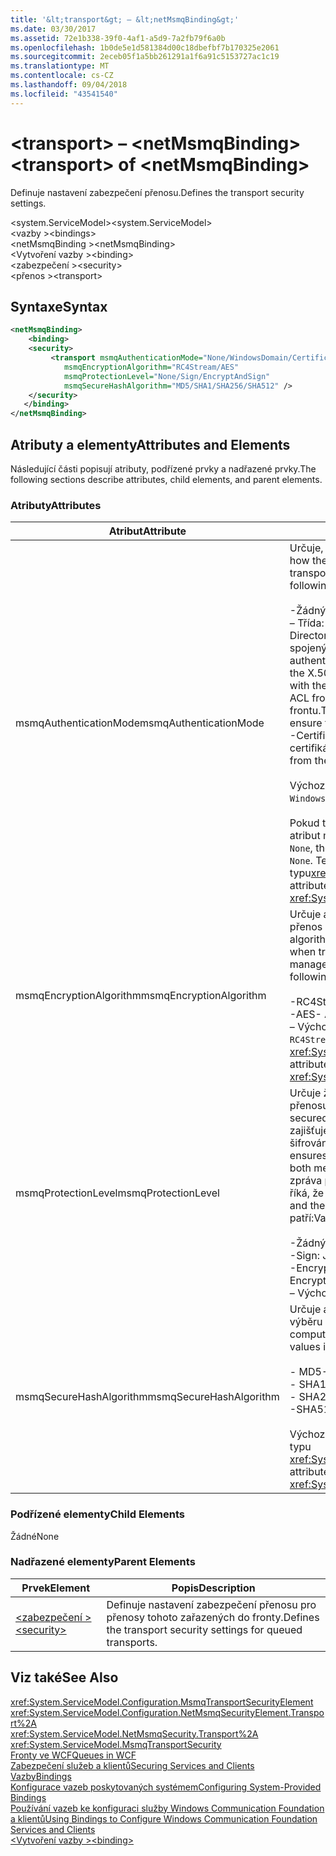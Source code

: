 ```yaml
---
title: '&lt;transport&gt; – &lt;netMsmqBinding&gt;'
ms.date: 03/30/2017
ms.assetid: 72e1b338-39f0-4af1-a5d9-7a2fb79f6a0b
ms.openlocfilehash: 1b0de5e1d581384d00c18dbefbf7b170325e2061
ms.sourcegitcommit: 2eceb05f1a5bb261291a1f6a91c5153727ac1c19
ms.translationtype: MT
ms.contentlocale: cs-CZ
ms.lasthandoff: 09/04/2018
ms.locfileid: "43541540"
---
```

# <a name="lttransportgt-of-ltnetmsmqbindinggt"></a><span data-ttu-id="542c0-102">&lt;transport&gt; – &lt;netMsmqBinding&gt;</span><span class="sxs-lookup"><span data-stu-id="542c0-102">&lt;transport&gt; of &lt;netMsmqBinding&gt;</span></span>
<span data-ttu-id="542c0-103">Definuje nastavení zabezpečení přenosu.</span><span class="sxs-lookup"><span data-stu-id="542c0-103">Defines the transport security settings.</span></span>  
  
 <span data-ttu-id="542c0-104">\<system.ServiceModel></span><span class="sxs-lookup"><span data-stu-id="542c0-104">\<system.ServiceModel></span></span>  
<span data-ttu-id="542c0-105">\<vazby ></span><span class="sxs-lookup"><span data-stu-id="542c0-105">\<bindings></span></span>  
<span data-ttu-id="542c0-106">\<netMsmqBinding ></span><span class="sxs-lookup"><span data-stu-id="542c0-106">\<netMsmqBinding></span></span>  
<span data-ttu-id="542c0-107">\<Vytvoření vazby ></span><span class="sxs-lookup"><span data-stu-id="542c0-107">\<binding></span></span>  
<span data-ttu-id="542c0-108">\<zabezpečení ></span><span class="sxs-lookup"><span data-stu-id="542c0-108">\<security></span></span>  
<span data-ttu-id="542c0-109">\<přenos ></span><span class="sxs-lookup"><span data-stu-id="542c0-109">\<transport></span></span>  
  
## <a name="syntax"></a><span data-ttu-id="542c0-110">Syntaxe</span><span class="sxs-lookup"><span data-stu-id="542c0-110">Syntax</span></span>  
  
```xml  
<netMsmqBinding>  
    <binding>  
    <security>  
         <transport msmqAuthenticationMode="None/WindowsDomain/Certificate"  
            msmqEncryptionAlgorithm="RC4Stream/AES"  
            msmqProtectionLevel="None/Sign/EncryptAndSign"  
            msmqSecureHashAlgorithm="MD5/SHA1/SHA256/SHA512" />  
    </security>  
   </binding>  
</netMsmqBinding>  
```  
  
## <a name="attributes-and-elements"></a><span data-ttu-id="542c0-111">Atributy a elementy</span><span class="sxs-lookup"><span data-stu-id="542c0-111">Attributes and Elements</span></span>  
 <span data-ttu-id="542c0-112">Následující části popisují atributy, podřízené prvky a nadřazené prvky.</span><span class="sxs-lookup"><span data-stu-id="542c0-112">The following sections describe attributes, child elements, and parent elements.</span></span>  
  
### <a name="attributes"></a><span data-ttu-id="542c0-113">Atributy</span><span class="sxs-lookup"><span data-stu-id="542c0-113">Attributes</span></span>  
  
|<span data-ttu-id="542c0-114">Atribut</span><span class="sxs-lookup"><span data-stu-id="542c0-114">Attribute</span></span>|<span data-ttu-id="542c0-115">Popis</span><span class="sxs-lookup"><span data-stu-id="542c0-115">Description</span></span>|  
|---------------|-----------------|  
|<span data-ttu-id="542c0-116">msmqAuthenticationMode</span><span class="sxs-lookup"><span data-stu-id="542c0-116">msmqAuthenticationMode</span></span>|<span data-ttu-id="542c0-117">Určuje, jak ověření zprávy dopravou služby MSMQ.</span><span class="sxs-lookup"><span data-stu-id="542c0-117">Specifies how the message must be authenticated by the MSMQ transport.</span></span> <span data-ttu-id="542c0-118">Platné hodnoty patří:</span><span class="sxs-lookup"><span data-stu-id="542c0-118">Valid values include the following:</span></span><br /><br /> <span data-ttu-id="542c0-119">-Žádný: Bez ověřování.</span><span class="sxs-lookup"><span data-stu-id="542c0-119">-   None: No authentication.</span></span><br /><span data-ttu-id="542c0-120">– Třída: Používá mechanismus ověřování služby Active Directory pro certifikát X.509 pro identifikátor zabezpečení spojený se zprávou načtení.</span><span class="sxs-lookup"><span data-stu-id="542c0-120">-   WindowsDomain: The authentication mechanism uses Active Directory to retrieve the X.509 certificate for the security identifier associated with the message.</span></span> <span data-ttu-id="542c0-121">Potom se používá ke kontrole, že seznam ACL fronty, aby uživatel má oprávnění k zápisu pro danou frontu.</span><span class="sxs-lookup"><span data-stu-id="542c0-121">This is then used to check the ACL of the queue to ensure the user has write permission for the queue.</span></span><br /><span data-ttu-id="542c0-122">-Certificate: Kanál načte příslušný certifikát z úložiště certifikátů.</span><span class="sxs-lookup"><span data-stu-id="542c0-122">-   Certificate: The channel retrieves the certificate from the certificate store.</span></span><br /><br /> <span data-ttu-id="542c0-123">Výchozí hodnota je `WindowsDomain`.</span><span class="sxs-lookup"><span data-stu-id="542c0-123">The default is `WindowsDomain`.</span></span><br /><br /> <span data-ttu-id="542c0-124">Pokud tento atribut je nastaven na `None`, `msmqProtectionLevel` atribut musí být také nastaven na `None`.</span><span class="sxs-lookup"><span data-stu-id="542c0-124">If this attribute is set to `None`, the `msmqProtectionLevel` attribute must also be set to `None`.</span></span> <span data-ttu-id="542c0-125">Tento atribut je typu<xref:System.ServiceModel.MsmqAuthenticationMode></span><span class="sxs-lookup"><span data-stu-id="542c0-125">This attribute is of type <xref:System.ServiceModel.MsmqAuthenticationMode></span></span>|  
|<span data-ttu-id="542c0-126">msmqEncryptionAlgorithm</span><span class="sxs-lookup"><span data-stu-id="542c0-126">msmqEncryptionAlgorithm</span></span>|<span data-ttu-id="542c0-127">Určuje algoritmus se má použít pro šifrování zpráv na lince, přenos zpráv mezi správci fronty zpráv.</span><span class="sxs-lookup"><span data-stu-id="542c0-127">Specifies the algorithm to be used for message encryption on the wire when transferring messages between message queue managers.</span></span> <span data-ttu-id="542c0-128">Platné hodnoty patří:</span><span class="sxs-lookup"><span data-stu-id="542c0-128">Valid values include the following:</span></span><br /><br /> <span data-ttu-id="542c0-129">-RC4Stream</span><span class="sxs-lookup"><span data-stu-id="542c0-129">-   RC4Stream</span></span><br /><span data-ttu-id="542c0-130">-AES</span><span class="sxs-lookup"><span data-stu-id="542c0-130">-   AES</span></span><br /><span data-ttu-id="542c0-131">– Výchozí hodnota je `RC4Stream`.</span><span class="sxs-lookup"><span data-stu-id="542c0-131">-   The default value is `RC4Stream`.</span></span> <span data-ttu-id="542c0-132">Tento atribut je typu <xref:System.ServiceModel.MsmqEncryptionAlgorithm>.</span><span class="sxs-lookup"><span data-stu-id="542c0-132">This attribute is of type <xref:System.ServiceModel.MsmqEncryptionAlgorithm>.</span></span>|  
|<span data-ttu-id="542c0-133">msmqProtectionLevel</span><span class="sxs-lookup"><span data-stu-id="542c0-133">msmqProtectionLevel</span></span>|<span data-ttu-id="542c0-134">Určuje že způsob, jak zprávy jsou zabezpečená na úrovni přenosu služby MSMQ.</span><span class="sxs-lookup"><span data-stu-id="542c0-134">Specifies the way messages are secured at the level of the MSMQ transport.</span></span> <span data-ttu-id="542c0-135">Šifrování zajišťuje, že zajišťuje zprávu integrity, při přihlašování a šifrování zpráv integrity a nepopiratelnosti.</span><span class="sxs-lookup"><span data-stu-id="542c0-135">Encryption ensures message integrity, while sign and encrypt ensures both message integrity and non-repudiation.</span></span> <span data-ttu-id="542c0-136">To znamená že zpráva pochází skutečně od odesílatele a odesílatel je, který říká, že je.</span><span class="sxs-lookup"><span data-stu-id="542c0-136">That is, the message indeed came from the sender and the sender is who he says he is.</span></span> <span data-ttu-id="542c0-137">Platné hodnoty patří:</span><span class="sxs-lookup"><span data-stu-id="542c0-137">Valid values include the following:</span></span><br /><br /> <span data-ttu-id="542c0-138">-Žádný: Žádná ochrana.</span><span class="sxs-lookup"><span data-stu-id="542c0-138">-   None: No protection.</span></span><br /><span data-ttu-id="542c0-139">-Sign: Jsou podepsané zprávy.</span><span class="sxs-lookup"><span data-stu-id="542c0-139">-   Sign: Messages are signed.</span></span><br /><span data-ttu-id="542c0-140">-EncryptAndSign: Zprávy jsou zašifrovaná a podepsaná.</span><span class="sxs-lookup"><span data-stu-id="542c0-140">-   EncryptAndSign: Messages are encrypted and signed.</span></span><br /><span data-ttu-id="542c0-141">– Výchozí hodnota je `Sign`.</span><span class="sxs-lookup"><span data-stu-id="542c0-141">-   The default is `Sign`.</span></span>|  
|<span data-ttu-id="542c0-142">msmqSecureHashAlgorithm</span><span class="sxs-lookup"><span data-stu-id="542c0-142">msmqSecureHashAlgorithm</span></span>|<span data-ttu-id="542c0-143">Určuje algoritmus hash, který má být použit pro výpočet výběru zprávy.</span><span class="sxs-lookup"><span data-stu-id="542c0-143">Specifies the hash algorithm to be used for computing the message digest.</span></span> <span data-ttu-id="542c0-144">Platné hodnoty patří:</span><span class="sxs-lookup"><span data-stu-id="542c0-144">Valid values include the following:</span></span><br /><br /> <span data-ttu-id="542c0-145">-   MD5</span><span class="sxs-lookup"><span data-stu-id="542c0-145">-   MD5</span></span><br /><span data-ttu-id="542c0-146">-   SHA1</span><span class="sxs-lookup"><span data-stu-id="542c0-146">-   SHA1</span></span><br /><span data-ttu-id="542c0-147">-   SHA256</span><span class="sxs-lookup"><span data-stu-id="542c0-147">-   SHA256</span></span><br /><span data-ttu-id="542c0-148">-SHA512</span><span class="sxs-lookup"><span data-stu-id="542c0-148">-   SHA512</span></span><br /><br /> <span data-ttu-id="542c0-149">Výchozí hodnota je `SHA1`.</span><span class="sxs-lookup"><span data-stu-id="542c0-149">The default is `SHA1`.</span></span> <span data-ttu-id="542c0-150">Tento atribut je typu <xref:System.ServiceModel.MsmqSecureHashAlgorithm>.</span><span class="sxs-lookup"><span data-stu-id="542c0-150">This attribute is of type <xref:System.ServiceModel.MsmqSecureHashAlgorithm>.</span></span>|  
  
### <a name="child-elements"></a><span data-ttu-id="542c0-151">Podřízené elementy</span><span class="sxs-lookup"><span data-stu-id="542c0-151">Child Elements</span></span>  
 <span data-ttu-id="542c0-152">Žádné</span><span class="sxs-lookup"><span data-stu-id="542c0-152">None</span></span>  
  
### <a name="parent-elements"></a><span data-ttu-id="542c0-153">Nadřazené elementy</span><span class="sxs-lookup"><span data-stu-id="542c0-153">Parent Elements</span></span>  
  
|<span data-ttu-id="542c0-154">Prvek</span><span class="sxs-lookup"><span data-stu-id="542c0-154">Element</span></span>|<span data-ttu-id="542c0-155">Popis</span><span class="sxs-lookup"><span data-stu-id="542c0-155">Description</span></span>|  
|-------------|-----------------|  
|[<span data-ttu-id="542c0-156">\<zabezpečení ></span><span class="sxs-lookup"><span data-stu-id="542c0-156">\<security></span></span>](../../../../../docs/framework/configure-apps/file-schema/wcf/security-of-netmsmqbinding.md)|<span data-ttu-id="542c0-157">Definuje nastavení zabezpečení přenosu pro přenosy tohoto zařazených do fronty.</span><span class="sxs-lookup"><span data-stu-id="542c0-157">Defines the transport security settings for queued transports.</span></span>|  
  
## <a name="see-also"></a><span data-ttu-id="542c0-158">Viz také</span><span class="sxs-lookup"><span data-stu-id="542c0-158">See Also</span></span>  
 <xref:System.ServiceModel.Configuration.MsmqTransportSecurityElement>  
 <xref:System.ServiceModel.Configuration.NetMsmqSecurityElement.Transport%2A>  
 <xref:System.ServiceModel.NetMsmqSecurity.Transport%2A>  
 <xref:System.ServiceModel.MsmqTransportSecurity>  
 [<span data-ttu-id="542c0-159">Fronty ve WCF</span><span class="sxs-lookup"><span data-stu-id="542c0-159">Queues in WCF</span></span>](../../../../../docs/framework/wcf/feature-details/queues-in-wcf.md)  
 [<span data-ttu-id="542c0-160">Zabezpečení služeb a klientů</span><span class="sxs-lookup"><span data-stu-id="542c0-160">Securing Services and Clients</span></span>](../../../../../docs/framework/wcf/feature-details/securing-services-and-clients.md)  
 [<span data-ttu-id="542c0-161">Vazby</span><span class="sxs-lookup"><span data-stu-id="542c0-161">Bindings</span></span>](../../../../../docs/framework/wcf/bindings.md)  
 [<span data-ttu-id="542c0-162">Konfigurace vazeb poskytovaných systémem</span><span class="sxs-lookup"><span data-stu-id="542c0-162">Configuring System-Provided Bindings</span></span>](../../../../../docs/framework/wcf/feature-details/configuring-system-provided-bindings.md)  
 [<span data-ttu-id="542c0-163">Používání vazeb ke konfiguraci služby Windows Communication Foundation a klientů</span><span class="sxs-lookup"><span data-stu-id="542c0-163">Using Bindings to Configure Windows Communication Foundation Services and Clients</span></span>](https://msdn.microsoft.com/library/bd8b277b-932f-472f-a42a-b02bb5257dfb)  
 [<span data-ttu-id="542c0-164">\<Vytvoření vazby ></span><span class="sxs-lookup"><span data-stu-id="542c0-164">\<binding></span></span>](../../../../../docs/framework/misc/binding.md)
